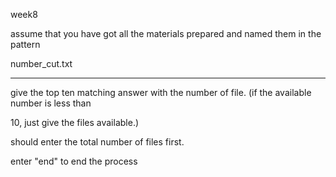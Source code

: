 week8

assume that you have got all the materials prepared and named them in the pattern 

number_cut.txt

****************

give the top ten matching answer with the number of file. (if the available number is less than

 10, just give the files available.)

should enter the total number of files first.

enter "end" to end the process
